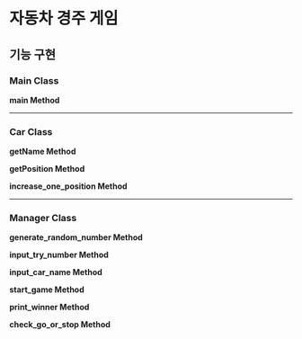 # 자동차 경주 게임

## 기능 구현

### Main Class

**main Method**



----

### Car Class

**getName Method**

**getPosition Method**

**increase_one_position Method**



---

### Manager Class

**generate_random_number Method**

**input_try_number Method**

**input_car_name Method**

**start_game Method**

**print_winner Method**

**check_go_or_stop Method**

